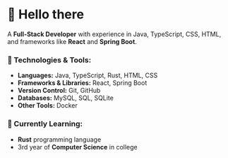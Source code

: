 # 👋 Hello there

A **Full-Stack Developer** with experience in Java, TypeScript, CSS, HTML, and frameworks like **React** and **Spring Boot**.

### 🔧 Technologies & Tools:

- **Languages:** Java, TypeScript, Rust, HTML, CSS
- **Frameworks & Libraries:** React, Spring Boot
- **Version Control:** Git, GitHub
- **Databases:** MySQL, SQL, SQLite
- **Other Tools:** Docker

### 🌱 Currently Learning:
- **Rust** programming language
- 3rd year of **Computer Science** in college
